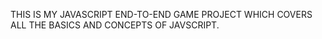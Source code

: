 THIS IS MY JAVASCRIPT END-TO-END GAME PROJECT WHICH COVERS ALL THE BASICS AND CONCEPTS OF JAVSCRIPT.
